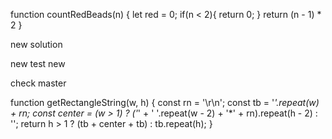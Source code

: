 function countRedBeads(n) {
let red = 0;
  if(n < 2){
  return 0;
  }
    return (n - 1) * 2
  }
  
  
  
  new solution
  
  
  new test
  new
  
  
  check master
  
  
  function getRectangleString(w, h) {
    const rn = '\r\n';
    const tb = '*'.repeat(w) + rn;
    const center = (w > 1) ? ('*' + ' '.repeat(w - 2) + '*' + rn).repeat(h - 2) : '';
    return  h > 1 ? (tb + center + tb) : tb.repeat(h);
  }